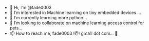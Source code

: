 - 👋 Hi, I’m @fade0003
- 👀 I’m interested in Machine learning on tiny embedded devices ...
- 🌱 I’m currently learning more python...
- 💞️ I’m looking to collaborate on machine learning access control for pets...
- 📫 How to reach me, fade0003 !@! gma1l dot com...
🤔
<!---
fade0003/fade0003 is a ✨ special ✨ repository because its `README.md` (this file) appears on your GitHub profile.
You can click the Preview link to take a look at your changes.
--->
